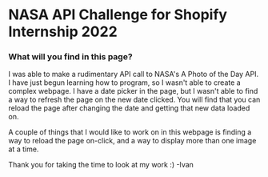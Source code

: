 
# NASA API Challenge for Shopify Internship 2022

### What will you find in this page?

I was able to make a rudimentary API call to NASA's A Photo of the Day API. I have just begun learning how to program, so I wasn't able to create a complex webpage. I have a date picker in the page, but I wasn't able to find a way to refresh the page on the new date clicked. You will find that you can reload the page after changing the date and getting that new data loaded on. 

A couple of things that I would like to work on in this webpage is finding a way to reload the page on-click, and a way to display more than one image at a time. 

Thank you for taking the time to look at my work :) -Ivan